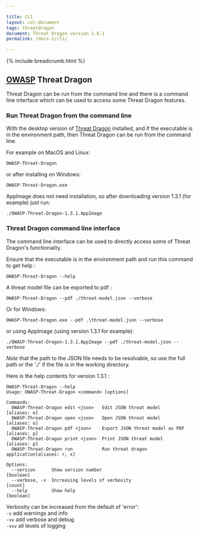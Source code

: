 ```yaml
---

title: CLI
layout: col-document
tags: threatdragon
document: Threat Dragon version 1.6.1
permalink: /docs-1/cli/

---
```


{% include breadcrumb.html %}

## [OWASP](https://www.owasp.org) Threat Dragon

Threat Dragon can be run from the command line and there is a command line interface
which can be used to access some Threat Dragon features.

### Run Threat Dragon from the command line

With the desktop version of [Threat Dragon](http://owasp.org/www-project-threat-dragon) installed,
and if the executable is in the environment path, then Threat Dragon can be run from the command line.

For example on MacOS and Linux:

`OWASP-Threat-Dragon`

or after installing on Windows:

`OWASP-Threat-Dragon.exe`

AppImage does not need installation, so after downloading version 1.3.1 (for example) just run:

`./OWASP-Threat-Dragon-1.3.1.AppImage`

### Threat Dragon command line interface

The command line interface can be used to directly access some of Threat Dragon's functionality.

Ensure that the executable is in the environment path and run this command to get help :

`OWASP-Threat-Dragon --help`

A threat model file can be exported to pdf :

`OWASP-Threat-Dragon --pdf ./threat-model.json --verbose`

Or for Windows:

`OWASP-Threat-Dragon.exe --pdf .\threat-model.json --verbose`

or using AppImage (using version 1.3.1 for example):

`./OWASP-Threat-Dragon-1.3.1.AppImage --pdf ./threat-model.json --verbose`

*Note* that the path to the JSON file needs to be resolvable, so use the full path
or the './' if the file is in the working directory.

Here is the help contents for version 1.3.1 :

```text
OWASP-Threat-Dragon --help
Usage: OWASP-Threat-Dragon <command> [options]

Commands:
  OWASP-Threat-Dragon edit <json>   Edit JSON threat model          [aliases: e]
  OWASP-Threat-Dragon open <json>   Open JSON threat model          [aliases: o]
  OWASP-Threat-Dragon pdf <json>    Export JSON threat model as PDF [aliases: p]
  OWASP-Threat-Dragon print <json>  Print JSON threat model         [aliases: p]
  OWASP-Threat-Dragon run           Run threat dragon application[aliases: r, x]

Options:
  --version      Show version number                                   [boolean]
  --verbose, -v  Increasing levels of verbosity                          [count]
  --help         Show help                                             [boolean]
```

Verbosity can be increased from the default of 'error':<br>
`-v` add warnings and info<br>
`-vv` add verbose and debug<br>
`-vvv` all levels of logging<br>
